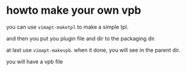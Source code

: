 # howto make your own vpb #
you can use `vimapt-maketpl` to make a simple tpl.

and then you put you plugin file and dir to the packaging dir.

at last use `vimapt-makevpb`. when it done, you will see in the parent dir.

you will have a vpb file
